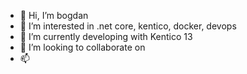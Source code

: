 - 👋 Hi, I’m bogdan
- 👀 I’m interested in .net core, kentico, docker, devops
- 🌱 I’m currently developing with Kentico 13
- 💞️ I’m looking to collaborate on 
- 📫 

<!---
bogdan71/bogdan71 is a ✨ special ✨ repository because its `README.md` (this file) appears on your GitHub profile.
You can click the Preview link to take a look at your changes.
--->
